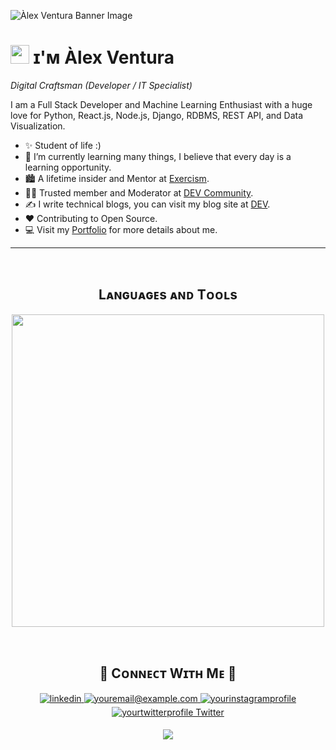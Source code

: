 <!--Banner-->
![Àlex Ventura Banner Image](https://github.com/yourusername/yourrepository/blob/main/banner.png)

<!--Header Name-->
# <img src="https://emojis.slackmojis.com/emojis/images/1531849430/4246/blob-sunglasses.gif?1531849430" width="30"/> ɪ'ᴍ Àlex Ventura 
*Digital Craftsman (Developer / IT Specialist)*
<br /> 

<!--Start Intro-->               
<p align="left">I am a Full Stack Developer and Machine Learning Enthusiast with a huge love for Python, React.js, Node.js, Django, RDBMS, REST API, and Data Visualization.</p>

- ✨ Student of life :)
- 🌱 I’m currently learning many things, I believe that every day is a learning opportunity.
- 🏙 A lifetime insider and Mentor at [Exercism](https://exercism.org/profiles/yourprofile).
- 💁‍♂️ Trusted member and Moderator at [DEV Community](https://dev.to/yourprofile).
- ✍ I write technical blogs, you can visit my blog site at [DEV](https://dev.to/yourprofile).
- ❤ Contributing to Open Source.
- 💻 Visit my [Portfolio](https://yourusername.github.io) for more details about me.
<!--End Intro-->

---
<br />

<!--Languages and Tools Section-->       
<h2 align="center">Lᴀɴɢᴜᴀɢᴇs ᴀɴᴅ Tᴏᴏʟs</h2> 
<p align="center">
<img width="500px"  src="https://skillicons.dev/icons?i=py,java,js,html,css,react,nodejs,express,django,md,solidity,postgres,mongo,git,vscode,docker,aws,postman,supabase,linux&perline=10"  />
</p>
<br />

<!--Contact Section--> 
<h2 align="center">🤝 Cᴏɴɴᴇᴄᴛ Wɪᴛʜ Mᴇ 🤝 </h2>
<div align="center">
 <a href="https://www.linkedin.com/in/yourlinkedinprofile/" target="_blank">
<img src=https://img.shields.io/badge/linkedin-%231E77B5.svg?&style=for-the-badge&logo=linkedin&logoColor=white alt=linkedin style="margin-bottom: 5px;" />
</a>
  
<a href="mailto:youremail@example.com" target="_blank">
<img src="https://img.shields.io/badge/Gmail-D14836?style=for-the-badge&logo=gmail&logoColor=white" alt=youremail@example.com mail style="margin-bottom: 5px;" />
</a>

<a href="https://www.instagram.com/yourinstagramprofile" target="_blank">
<img src=https://img.shields.io/badge/Instagram-E4405F?style=for-the-badge&logo=instagram&logoColor=white alt=yourinstagramprofile Instagram style="margin-bottom: 5px;" />
</a>

<a href="https://twitter.com/yourtwitterprofile" target="_blank">
<img src="https://img.shields.io/badge/Twitter-1DA1F2?style=for-the-badge&logo=twitter&logoColor=white" alt="yourtwitterprofile Twitter" style="margin-bottom: 5px;" />
</a>
</div>

<!--Footer--> 
<p align="center">
  <img src="https://capsule-render.vercel.app/api?type=waving&color=gradient&height=65&section=footer"/>
</p>
